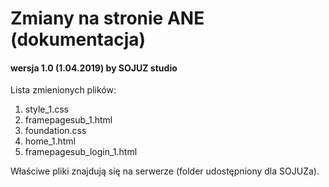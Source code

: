 # Zmiany na stronie ANE (dokumentacja)

#### wersja 1.0 (1.04.2019) by SOJUZ studio

Lista zmienionych plików:
1. style_1.css
2. framepagesub_1.html
3. foundation.css
4. home_1.html
5. framepagesub_login_1.html


Właściwe pliki znajdują się na serwerze (folder udostępniony dla SOJUZa).

